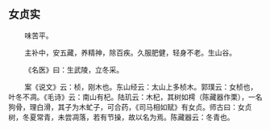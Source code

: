 ## 女贞实
<p>&emsp;&emsp;
味苦平。
</p>
<p>&emsp;&emsp;
主补中，安五藏，养精神，除百疾。久服肥健，轻身不老。生山谷。
</p>
<p>&emsp;&emsp;
《名医》曰：生武陵，立冬采。
</p>
<p>&emsp;&emsp;
案《说文》云：桢，刚木也。东山经云：太山上多桢木。郭璞云：女桢也，叶冬不凋。《毛诗》云：南山有杞。陆玑云：木杞，其树如樗（陈藏器作栗），一名狗骨，理白滑，其子为木虻子，可合药，《司马相如赋》有女贞。师古曰：女贞树，冬夏常青，未尝凋落，若有节操，故以名为焉。陈藏器云：冬青也。
</p>